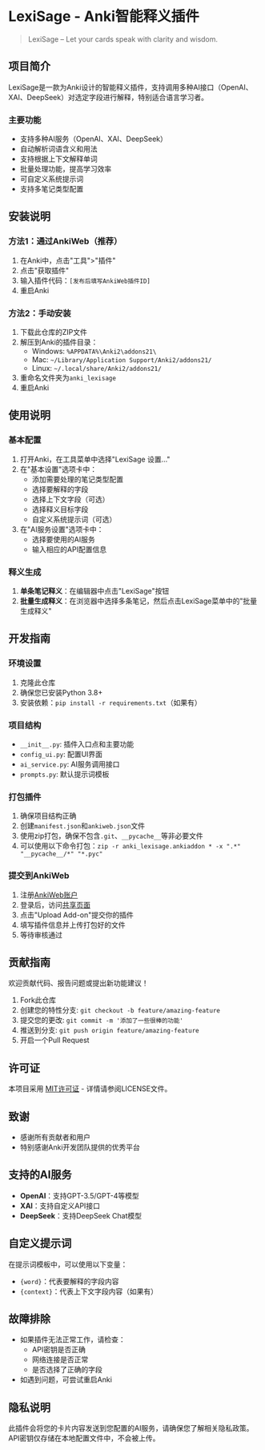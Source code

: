 # LexiSage - Anki智能释义插件

> LexiSage – Let your cards speak with clarity and wisdom.

## 项目简介
LexiSage是一款为Anki设计的智能释义插件，支持调用多种AI接口（OpenAI、XAI、DeepSeek）对选定字段进行解释，特别适合语言学习者。

### 主要功能
- 支持多种AI服务（OpenAI、XAI、DeepSeek）
- 自动解析词语含义和用法
- 支持根据上下文解释单词
- 批量处理功能，提高学习效率
- 可自定义系统提示词
- 支持多笔记类型配置

## 安装说明

### 方法1：通过AnkiWeb（推荐）
1. 在Anki中，点击"工具">"插件"
2. 点击"获取插件"
3. 输入插件代码：`[发布后填写AnkiWeb插件ID]`
4. 重启Anki

### 方法2：手动安装
1. 下载此仓库的ZIP文件
2. 解压到Anki的插件目录：
   - Windows: `%APPDATA%\Anki2\addons21\`
   - Mac: `~/Library/Application Support/Anki2/addons21/`
   - Linux: `~/.local/share/Anki2/addons21/`
3. 重命名文件夹为`anki_lexisage`
4. 重启Anki

## 使用说明

### 基本配置
1. 打开Anki，在工具菜单中选择"LexiSage 设置..."
2. 在"基本设置"选项卡中：
   - 添加需要处理的笔记类型配置
   - 选择要解释的字段
   - 选择上下文字段（可选）
   - 选择释义目标字段
   - 自定义系统提示词（可选）
3. 在"AI服务设置"选项卡中：
   - 选择要使用的AI服务
   - 输入相应的API配置信息

### 释义生成
1. **单条笔记释义**：在编辑器中点击"LexiSage"按钮
2. **批量生成释义**：在浏览器中选择多条笔记，然后点击LexiSage菜单中的"批量生成释义"

## 开发指南

### 环境设置
1. 克隆此仓库
2. 确保您已安装Python 3.8+
3. 安装依赖：`pip install -r requirements.txt`（如果有）

### 项目结构
- `__init__.py`: 插件入口点和主要功能
- `config_ui.py`: 配置UI界面
- `ai_service.py`: AI服务调用接口
- `prompts.py`: 默认提示词模板

### 打包插件
1. 确保项目结构正确
2. 创建`manifest.json`和`ankiweb.json`文件
3. 使用zip打包，确保不包含`.git`、`__pycache__`等非必要文件
4. 可以使用以下命令打包：`zip -r anki_lexisage.ankiaddon * -x ".*" "__pycache__/*" "*.pyc"`

### 提交到AnkiWeb
1. 注册[AnkiWeb账户](https://ankiweb.net/account/register)
2. 登录后，访问[共享页面](https://ankiweb.net/shared/info/)
3. 点击"Upload Add-on"提交你的插件
4. 填写插件信息并上传打包好的文件
5. 等待审核通过

## 贡献指南
欢迎贡献代码、报告问题或提出新功能建议！

1. Fork此仓库
2. 创建您的特性分支: `git checkout -b feature/amazing-feature`
3. 提交您的更改: `git commit -m '添加了一些很棒的功能'`
4. 推送到分支: `git push origin feature/amazing-feature`
5. 开启一个Pull Request

## 许可证
本项目采用 [MIT许可证](LICENSE) - 详情请参阅LICENSE文件。

## 致谢
- 感谢所有贡献者和用户
- 特别感谢Anki开发团队提供的优秀平台

## 支持的AI服务
- **OpenAI**：支持GPT-3.5/GPT-4等模型
- **XAI**：支持自定义API接口
- **DeepSeek**：支持DeepSeek Chat模型

## 自定义提示词
在提示词模板中，可以使用以下变量：
- `{word}`：代表要解释的字段内容
- `{context}`：代表上下文字段内容（如果有）

## 故障排除
- 如果插件无法正常工作，请检查：
  - API密钥是否正确
  - 网络连接是否正常
  - 是否选择了正确的字段
- 如遇到问题，可尝试重启Anki

## 隐私说明
此插件会将您的卡片内容发送到您配置的AI服务，请确保您了解相关隐私政策。API密钥仅存储在本地配置文件中，不会被上传。
